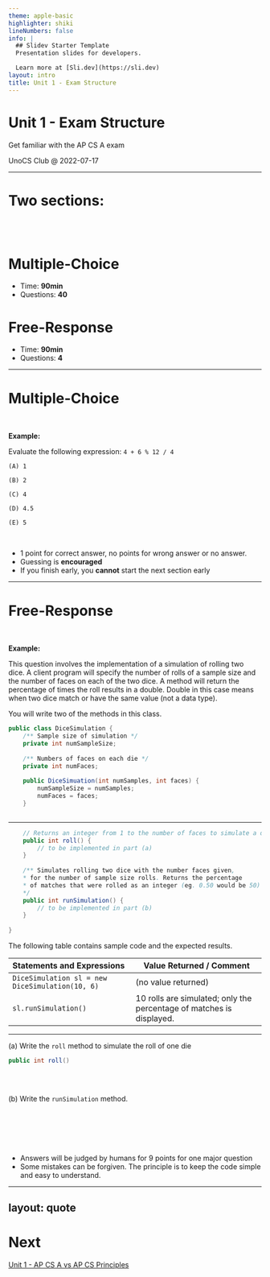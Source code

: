 ```yaml
---
theme: apple-basic
highlighter: shiki
lineNumbers: false
info: |
  ## Slidev Starter Template
  Presentation slides for developers.

  Learn more at [Sli.dev](https://sli.dev)
layout: intro
title: Unit 1 - Exam Structure
---
```


# Unit 1 - Exam Structure

Get familiar with the AP CS A exam

<div class="absolute bottom-10">
  <span class="font-light opacity-70">
    UnoCS Club @ 2022-07-17
  </span>
</div>

<!--
Slide notes
-->

---

# Two sections:

<br>
<br>

<div class="flex justify-around">
<div class="w-1/3 h-full rounded-20px bg-gray-500 p-40px text-2xl" v-click>
<h1 class="text-center text-5xl">Multiple-Choice</h1>
<ul>
<li>Time: <b>90min</b></li>
<li>Questions: <b>40</b></li>
</ul>
</div>
<div class="w-1/3 h-full rounded-20px bg-gray-500 p-40px text-2xl" v-click>
<h1 class="text-center text-5xl">Free-Response</h1>
<ul>
<li>Time: <b>90min</b></li>
<li>Questions: <b>4</b></li>
</ul>
</div>
</div>



---

# Multiple-Choice

<br>

**Example:** 

Evaluate the following expression: `4 + 6 % 12 / 4`

   	(A) 1
   	
   	(B) 2
   	
   	(C) 4
   	
   	(D) 4.5
   	
   	(E) 5

<br>

- 1 point for correct answer, no points for wrong answer or no answer.
- Guessing is **encouraged**
- If you finish early, you **cannot** start the next section early

---

# Free-Response

<br>

**Example:**

This question involves the implementation of a simulation of rolling two dice. A client program will specify the number of rolls of a sample size and the number of faces on each of the two dice. A method will return the percentage of times the roll results in a double. Double in this case means when two dice match or have the same value (not a data type).

You will write two of the methods in this class.

```java
public class DiceSimulation {
    /** Sample size of simulation */
    private int numSampleSize;
    
    /** Numbers of faces on each die */
    private int numFaces;
    
    public DiceSimuation(int numSamples, int faces) {
        numSampleSize = numSamples;
        numFaces = faces;
    }
    
```

---

```java
    // Returns an integer from 1 to the number of faces to simulate a die roll
	public int roll() {
        // to be implemented in part (a)
    }
    
	/** Simulates rolling two dice with the number faces given, 
	* for the number of sample size rolls. Returns the percentage
	* of matches that were rolled as an integer (eg. 0.50 would be 50)
	*/
    public int runSimulation() {
        // to be implemented in part (b)
    }
    
}
```

The following table contains sample code and the expected results.

| Statements and Expressions                      | Value Returned / Comment                                     |
| :---------------------------------------------- | ------------------------------------------------------------ |
| `DiceSimulation sl = new DiceSimulation(10, 6)` | (no value returned)                                          |
| `sl.runSimulation()`                            | 10 rolls are simulated; only the percentage of matches is displayed. |

---

(a) Write the `roll` method to simulate the roll of one die

```java
public int roll()
    
    
    
```

(b) Write the `runSimulation` method.

```java





```

<br>

- Answers will be judged by humans for 9 points for one major question
- Some mistakes can be forgiven. The principle is to keep the code simple and easy to understand.

---
layout: quote
---

# Next
[Unit 1 - AP CS A vs AP CS Principles](https://pre.unocs.club/1.2-vs-cs-principles)
